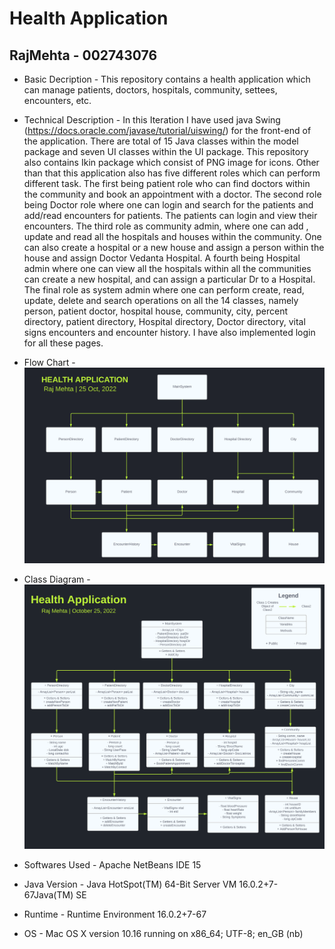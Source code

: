 # Health Application
## RajMehta - 002743076

* Basic Decription - This repository contains a health application which can manage patients, doctors, hospitals, community, settees, encounters, etc. 

* Technical Description - In this Iteration I have used java Swing (https://docs.oracle.com/javase/tutorial/uiswing/) for the front-end of the application. There are total of 15 Java classes within the model package and seven UI classes within the UI package. This repository also contains Ikin package which consist of PNG image for icons. Other than that this application also has five different roles which can perform different task. The first being patient role who can find doctors within the community and book an appointment with a doctor. The second role being Doctor role where one can login and search for the patients and add/read encounters for patients. The patients can login and view their encounters. The third role as community admin, where one can add , update and read all the hospitals and houses within the community. One can also create a hospital or a new house and assign a person within the house and assign Doctor Vedanta Hospital. A fourth being Hospital admin where one can view all the hospitals within all the communities can create a new hospital, and can assign a particular Dr to a Hospital. The final role as system admin where one can perform create, read, update, delete and search operations on all the 14 classes, namely person, patient doctor, hospital house, community, city, percent directory, patient directory, Hospital directory, Doctor directory, vital signs encounters and encounter history. I have also implemented login for all these pages.

* Flow Chart - 
![Flow Chart](classdiagram/HealthApplication_FlowChart.png)

* Class Diagram - 
![Class Diagram](classdiagram/HealthApplication_ClassDiagram.png)

* Softwares Used -  Apache NetBeans IDE 15
* Java Version - Java HotSpot(TM) 64-Bit Server VM 16.0.2+7-67Java(TM) SE 
* Runtime - Runtime Environment 16.0.2+7-67
* OS - Mac OS X version 10.16 running on x86_64; UTF-8; en_GB (nb)
